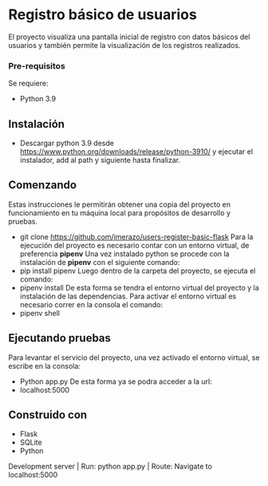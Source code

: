 # Registro básico de usuarios
El proyecto visualiza una pantalla inicial de registro con datos básicos del usuarios y también permite la visualización de los registros realizados.

### Pre-requisitos
Se requiere:
- Python 3.9

## Instalación
- Descargar python 3.9 desde https://www.python.org/downloads/release/python-3910/ y ejecutar el instalador, add al path y siguiente hasta finalizar.

## Comenzando
Estas instrucciones le permitirán obtener una copia del proyecto en funcionamiento en tu máquina local para propósitos de desarrollo y pruebas.
- git clone https://github.com/jmerazo/users-register-basic-flask
Para la ejecución del proyecto es necesario contar con un entorno virtual, de preferencia **pipenv**
Una vez instalado python se procede con la instalación de **pipenv** con el siguiente comando:
- pip install pipenv
Luego dentro de la carpeta del proyecto, se ejecuta el comando:
- pipenv install
De esta forma se tendra el entorno virtual del proyecto y la instalación de las dependencias.
Para activar el entorno virtual es necesario correr en la consola el comando:
- pipenv shell

## Ejecutando pruebas
Para levantar el servicio del proyecto, una vez activado el entorno virtual, se escribe en la consola:
- Python app.py
De esta forma ya se podra acceder a la url:
- localhost:5000

## Construido con
* Flask
* SQLite
* Python


Development server |
Run: python app.py |
Route: Navigate to localhost:5000